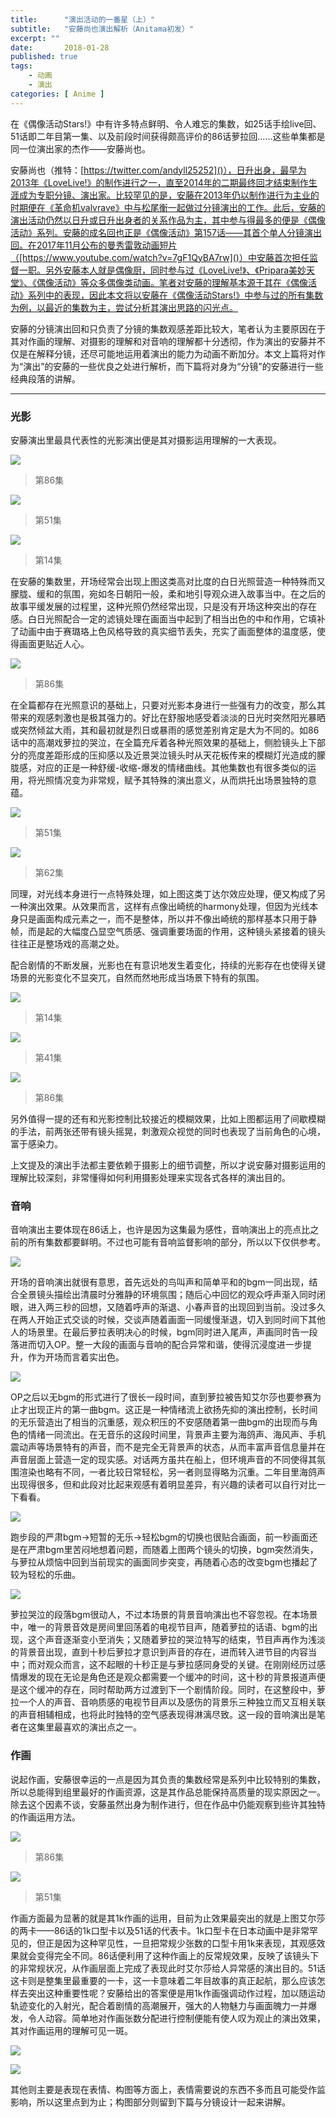 ```yaml
---
title:      "演出活动的一番星（上）"
subtitle:   "安藤尚也演出解析（Anitama初发）"
excerpt: ""
date:       2018-01-28
published: true 
tags:
    - 动画
    - 演出
categories: [ Anime ]
---
```


在《偶像活动Stars!》中有许多特点鲜明、令人难忘的集数，如25话手绘live回、51话即二年目第一集、以及前段时间获得颇高评价的86话萝拉回……这些单集都是同一位演出家的杰作——安藤尚也。

安藤尚也（推特：[https://twitter.com/andyll25252]()），日升出身，最早为2013年《LoveLive!》的制作进行之一，直至2014年的二期最终回才结束制作生涯成为专职分镜、演出家。比较罕见的是，安藤在2013年仍以制作进行为主业的时期便在《革命机valvrave》中与松尾衡一起做过分镜演出的工作。此后，安藤的演出活动仍然以日升或日升出身者的关系作品为主，其中参与得最多的便是《偶像活动》系列。安藤的成名回也正是《偶像活动》第157话——其首个单人分镜演出回。在2017年11月公布的曼秀雷敦动画短片（[https://www.youtube.com/watch?v=7gF1QyBA7rw]()）中安藤首次担任监督一职。另外安藤本人就是偶像厨，同时参与过《LoveLive!》、《Pripara美妙天堂》、《偶像活动》等众多偶像类动画。笔者对安藤的理解基本源于其在《偶像活动》系列中的表现，因此本文将以安藤在《偶像活动Stars!》中参与过的所有集数为例，以最近的集数为主，尝试分析其演出思路的闪光点。

安藤的分镜演出回和只负责了分镜的集数观感差距比较大，笔者认为主要原因在于其对作画的理解、对摄影的理解和对音响的理解都十分透彻，作为演出的安藤并不仅是在解释分镜，还尽可能地运用着演出的能力为动画不断加分。本文上篇将对作为“演出”的安藤的一些优良之处进行解析，而下篇将对身为“分镜”的安藤进行一些经典段落的讲解。

---

### 光影

安藤演出里最具代表性的光影演出便是其对摄影运用理解的一大表现。

![](/imgs/2018-01-28-演出活动的一番星（上）/b1447af923b9768b2e6feca06a603a4dbfe342da.jpg)

> 第86集

![](/imgs/2018-01-28-演出活动的一番星（上）/8b96e9904dbdf239a25b022b6db6bd9fbf558d51.jpg)

> 第51集

![](/imgs/2018-01-28-演出活动的一番星（上）/b4bdb0e25cdff82b8985edf43fe1bf2b55a808bb.jpg)

> 第14集

在安藤的集数里，开场经常会出现上图这类高对比度的白日光照营造一种特殊而又朦胧、缓和的氛围，宛如冬日朝阳一般，柔和地引导观众进入故事当中。在之后的故事平缓发展的过程里，这种光照仍然经常出现，只是没有开场这种突出的存在感。白日光照配合一定的滤镜处理在画面当中起到了相当出色的中和作用，它填补了动画中由于赛璐珞上色风格导致的真实细节丢失，充实了画面整体的温度感，使得画面更贴近人心。

![](/imgs/2018-01-28-演出活动的一番星（上）/274a6e30da54efb0a5d0553695cb9f4e5dc376a6.jpg)

> 第86集

在全篇都存在光照意识的基础上，只要对光影本身进行一些强有力的改变，那么其带来的观感刺激也是极其强力的。好比在舒服地感受着淡淡的日光时突然阳光暴晒或突然倾盆大雨，其和最初就是烈日或暴雨的感觉差别肯定是大为不同的。如86话中的高潮戏萝拉的哭泣，在全篇充斥着各种光照效果的基础上，侧脸镜头上下部分的亮度差距形成的压抑感以及近景哭泣镜头时从天花板传来的模糊灯光造成的朦胧感，对应的正是一种舒缓-收缩-爆发的情绪曲线。其他集数也有很多类似的运用，将光照情况变为非常规，赋予其特殊的演出意义，从而烘托出场景独特的意蕴。

![](/imgs/2018-01-28-演出活动的一番星（上）/5a45496a1f36e94e9a8add3a02afdf04dd1a1e39.jpg)

> 第51集

![](/imgs/2018-01-28-演出活动的一番星（上）/fd0ef65b039e9c466e9e1f0db59b4fbcfca0b833.jpg)

> 第62集

同理，对光线本身进行一点特殊处理，如上图这类丁达尔效应处理，便又构成了另一种演出效果。从效果而言，这样有点像出崎统的harmony处理，但因为光线本身只是画面构成元素之一，而不是整体，所以并不像出崎统的那样基本只用于静帧，而是起的大幅度凸显空气质感、强调重要场面的作用，这种镜头紧接着的镜头往往正是整场戏的高潮之处。

配合剧情的不断发展，光影也在有意识地发生着变化，持续的光影存在也使得关键场景的光影变化不显突兀，自然而然地形成当场景下特有的氛围。

![](/imgs/2018-01-28-演出活动的一番星（上）/895d455fc9531c2ef834c01e5a8f4a88ca4514a6.jpg)

> 第14集

![](/imgs/2018-01-28-演出活动的一番星（上）/0548cfb9be273b9b57aa3fc436c965ebb6aeb88b.jpg)

> 第41集

![](/imgs/2018-01-28-演出活动的一番星（上）/b1a78272a5801f44a71fc74130452ab6d289294d.jpg)

> 第86集

另外值得一提的还有和光影控制比较接近的模糊效果，比如上图都运用了间歇模糊的手法，前两张还带有镜头摇晃，刺激观众视觉的同时也表现了当前角色的心境，富于感染力。

上文提及的演出手法都主要依赖于摄影上的细节调整，所以才说安藤对摄影运用的理解比较深刻，非常懂得如何利用摄影处理来实现各式各样的演出目的。

### 音响

音响演出主要体现在86话上，也许是因为这集最为感性，音响演出上的亮点比之前的所有集数都要鲜明。不过也可能有音响监督影响的部分，所以以下仅供参考。

![](/imgs/2018-01-28-演出活动的一番星（上）/b83e216197231ee7951b2f37e40da3a9cbaaa8d6.jpg)

开场的音响演出就很有意思，首先远处的鸟叫声和简单平和的bgm一同出现，结合全景镜头描绘出清晨时分雅静的环境氛围；随后心中回忆的观众呼声渐入同时闭眼，进入两三秒的回想，又随着呼声的渐退、小春声音的出现回到当前。没过多久在两人开始正式交谈的时候，交谈声随着画面一同缓慢渐退，切入到同时间下其他人的场景里。在最后萝拉表明决心的时候，bgm同时进入尾声，声画同时告一段落进而切入OP。整一大段的画面与音响的配合异常和谐，使得沉浸度进一步提升，作为开场而言着实出色。

![](/imgs/2018-01-28-演出活动的一番星（上）/9d6304e205dfc492bdef09160b6cbd137e622324.jpg)

OP之后以无bgm的形式进行了很长一段时间，直到萝拉被告知艾尔莎也要参赛为止才出现正片的第一曲bgm。这正是一种情绪流上欲扬先抑的演出控制，长时间的无乐营造出了相当的沉重感，观众积压的不安感随着第一曲bgm的出现而与角色的情绪一同流出。在无音乐的这段时间里，背景声主要为海鸽声、海风声、手机震动声等场景特有的声音，而不是完全无背景声的状态，从而丰富声音信息量并在声音层面上营造一定的现实感。对话两方虽共在船上，但环境声音的不同使得其氛围渲染也略有不同，一者比较日常轻松，另一者则显得略为沉重。二年目里海鸽声出现得很多，但和此段对比起来观感有着明显差异，有兴趣的读者可以自行对比一下看看。

![](/imgs/2018-01-28-演出活动的一番星（上）/c962c72604bc781c93af4828c18d22cc553abdf6.jpg)

跑步段的严肃bgm→短暂的无乐→轻松bgm的切换也很贴合画面，前一秒画面还是在严肃bgm里苦闷地想着问题，而随着上图两个镜头的切换，bgm突然消失，与萝拉从烦恼中回到当前现实的画面同步突变，再随着心态的改变bgm也播起了较为轻松的乐曲。

![](/imgs/2018-01-28-演出活动的一番星（上）/ae34e0f7d544cb0f8e0d86c1d07963b1ab015437.jpg)

萝拉哭泣的段落bgm很动人，不过本场景的背景音响演出也不容忽视。在本场景中，唯一的背景音效是房间里回荡着的电视节目声，随着萝拉的话语、bgm的出现，这个声音逐渐变小至消失；又随着萝拉的哭泣特写的结束，节目声再作为浅淡的背景音出现，直到十秒后萝拉才意识到声音的存在，进而转入进节目的内容当中；而对观众而言，这不起眼的十秒正是与萝拉感同身受的关键。在刚刚经历过感情爆发的现在无论是角色还是观众都需要一个缓冲的时间，这十秒的背景报道声便是这个缓冲的存在，同时帮助两方过渡到下一个剧情阶段。同时，在这整段中，萝拉一个人的声音、音响质感的电视节目声以及感伤的背景乐三种独立而又互相关联的声音相辅相成，也将此时独特的空气感表现得淋漓尽致。这一段的音响演出是笔者在这集里最喜欢的演出点之一。

### 作画

说起作画，安藤很幸运的一点是因为其负责的集数经常是系列中比较特别的集数，所以总能得到组里最好的作画资源，这是其作品总能保持高质量的现实原因之一。除去这个因素不谈，安藤虽然出身为制作进行，但在作品中仍能观察到些许其独特的作画运用方法。

![](/imgs/2018-01-28-演出活动的一番星（上）/e23e3a83b4cbe3bbf5452bc7a3848ac08d5fe874.jpg)

> 第86集

![](/imgs/2018-01-28-演出活动的一番星（上）/f41861360a4c1b530bec0287f617351fe5fe3a96.jpg)

> 第51集

作画方面最为显著的就是其1k作画的运用，目前为止效果最突出的就是上图艾尔莎的两卡——86话的1k口型卡以及51话的代表卡。1k口型卡在日本动画中是非常罕见的，但正是因为这种罕见性，一旦把常规少张数的口型卡用1k来表现，其观感效果就会变得完全不同。86话便利用了这种作画上的反常规效果，反映了该镜头下的非常规状况，从作画层面上完成了表现此时艾尔莎给人异常感的演出目的。51话这卡则是整集里最重要的一卡，这一卡意味着二年目故事的真正起航，那么应该怎样去突出这种重要性呢？安藤给出的答案便是用1k作画强调动作过程，加以随运动轨迹变化的入射光，配合着剧情的高潮展开，强大的人物魅力与画面魄力一并爆发，令人动容。简单地对作画张数分配进行控制便能有使人叹为观止的演出效果，其对作画运用的理解可见一斑。

![](/imgs/2018-01-28-演出活动的一番星（上）/f639ad4eeea179450be6b7304982cfd49c711a5b.jpg)

![](/imgs/2018-01-28-演出活动的一番星（上）/2ad992b60be5391599c9985e8a821be63f1a7e5b.jpg)

其他则主要是表现在表情、构图等方面上，表情需要说的东西不多而且可能受作监影响，所以这里点到为止；构图部分则留到下篇与分镜设计一起来讲解。
